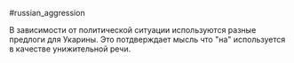#russian_aggression 

В зависимости от политической ситуации используются разные предлоги для Укарины.
Это потдверждает мысль что "на" используется в качестве унижительной речи.